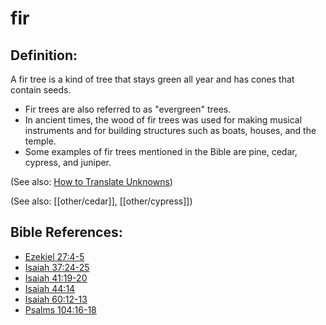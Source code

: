 # fir #

## Definition: ##

A fir tree is a kind of tree that stays green all year and has cones that contain seeds. 

* Fir trees are also referred to as "evergreen" trees.
* In ancient times, the wood of fir trees was used for making musical instruments and for building structures such as boats, houses, and the temple.
* Some examples of fir trees mentioned in the Bible are pine, cedar, cypress, and juniper.

(See also: [How to Translate Unknowns](en/ta-vol1/translate/man/translate-unknown))

(See also: [[other/cedar]], [[other/cypress]])

## Bible References: ##

* [Ezekiel 27:4-5](en/tn/ezk/help/27/04)
* [Isaiah 37:24-25](en/tn/isa/help/37/24)
* [Isaiah 41:19-20](en/tn/isa/help/41/19)
* [Isaiah 44:14](en/tn/isa/help/44/14)
* [Isaiah 60:12-13](en/tn/isa/help/60/12)
* [Psalms 104:16-18](en/tn/psa/help/104/16)